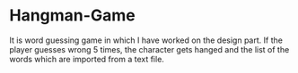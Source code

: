 # Hangman-Game
It is word guessing game in which I have worked on the design part. If the player guesses wrong 5 times, the character gets hanged and the list of the words which are imported from a text file.
